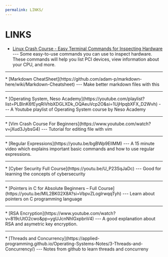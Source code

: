 ```yaml
---
permalink: LINKS/
---
```


# LINKS

* [Linux Crash Course - Easy Terminal Commands for Inspecting Hardware](https://youtu.be/oGyJr-iUwt8?si=59V2boc0XfmlFekg) --- 
Some easy-to-use commands you can use to inspect hardware. 
These commands will help you list PCI devices, view information about your CPU, and more.
<hr>
* [Markdown CheatSheet](https://github.com/adam-p/markdown-here/wiki/Markdown-Cheatsheet) --- Make better markdown files with this
<hr>
* [Operating System, Neso Academy](https://youtube.com/playlist?list=PLBlnK6fEyqRiVhbXDGLXDk_OQAeuVcp2O&si=1UjHpqbXFX_D2Wvh) ---
A Youtube playlist of Operating System course by Neso Academy
<hr>
* [Vim Crash Course For Beginners](https://www.youtube.com/watch?v=jXud3JybsG4) ---
Tutorial for editing file with vim
<hr>
* [Regular Expressions](https://youtu.be/bgBWp9EIlMM) ---
A 15 minute video which explains important basic commands and how to use regular expressions.
<hr>
* [Cyber Security Full Course](https://youtu.be/U_P23SqJaDc) ---
Good for learning the concepts of cybersecurity
<hr>
* [Pointers in C for Absolute Beginners – Full Course](https://youtu.be/MIL2BK02X8A?si=VbpvZLoglrwqqTyh) ---
Learn about pointers on C programming language
<hr>
* [RSA Encryption](https://www.youtube.com/watch?v=819cUtO2cwo&pp=ygUJcnNhIGxpbnV4) ---
A good explanation about RSA and asymetric key encryption.
<hr>
* [Threads and Concurrency](https://applied-programming.github.io/Operating-Systems-Notes/3-Threads-and-Concurrency/) ---
Notes from github to learn threads and concurreny
